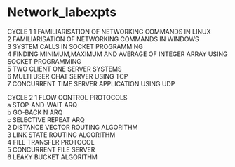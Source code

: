 # Network_labexpts

CYCLE 1
1 FAMILIARISATION OF NETWORKING COMMANDS IN LINUX     
2 FAMILIARISATION OF NETWORKING COMMANDS IN WINDOWS     
3 SYSTEM CALLS IN SOCKET PROGRAMMING     
4 FINDING MINIMUM,MAXIMUM AND AVERAGE OF INTEGER ARRAY USING SOCKET PROGRAMMING     
5 TWO CLIENT ONE SERVER SYSTEMS     
6 MULTI USER CHAT SERVER USING TCP   
7 CONCURRENT TIME SERVER APPLICATION USING UDP 

CYCLE 2 
1 FLOW CONTROL PROTOCOLS     
  a STOP-AND-WAIT ARQ   
  b GO-BACK N ARQ   
  c SELECTIVE REPEAT ARQ   
2 DISTANCE VECTOR ROUTING ALGORITHM     
3 LINK STATE ROUTING ALGORITHM     
4 FILE TRANSFER PROTOCOL     
5 CONCURRENT FILE SERVER     
6 LEAKY BUCKET ALGORITHM
